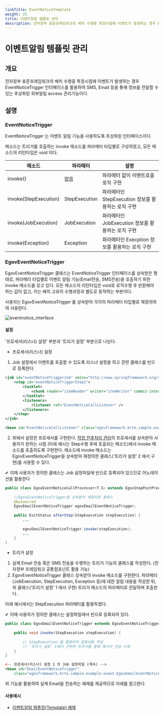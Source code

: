 ```yaml
---
linkTitle: EventNoticeTemplate
weight: 25
title: 이벤트알림 템플릿 관리
description: 전자정부 표준프레임워크의 배치 수행중 특정시점에 이벤트가 발생하는 경우 EventNoticeTrigger 인터페이스를 활용하여 SMS, Email 등을 통해 정보를 전달할 수 있는 추상화된 외부알림 access 관리기능이다.
---
```

# 이벤트알림 템플릿 관리

## 개요
전자정부 표준프레임워크의 배치 수행중 특정시점에 이벤트가 발생하는 경우 EventNoticeTrigger 인터페이스를 활용하여 SMS, Email 등을 통해 정보를 전달할 수 있는 추상화된 외부알림 access 관리기능이다.

## 설명
### EventNoticeTrigger
EventNoticeTrigger 는 이벤트 알림 기능을 사용하도록 추상화된 인터페이스이다.

메소드는 트리거를 호출하는 invoke 메소드를 파라메터 타입별로 구성하였고, 모든 메소드의 리턴타입은 void 이다.

| 메소드                   | 파라메터          | 설명                                 |
| --------------------- | ------------- | ---------------------------------- |
| invoke()              | 없음            | 파라메터 없이 이벤트호출 ‌로직 구현               |
| invoke(StepExecution) | StepExecution | 파라메터인 StepExecution 정보를 활용하는 로직 구현 |
| invoke(JobExecution)  | JobExecution  | 파라메터인 JobExecution 정보를 활용하는 로직 구현  |
| invoke(Exception)     | Exception     | 파라메터인 Execption 정보를 활용하는 로직 구현     |

### EgovEventNoticeTrigger
EgovEventNoticeTrigger 클래스는 EventNoticeTrigger 인터페이스를 상속받은 형태로, 파라메터 타입별로 이벤트 알림 기능(Email전송, SMS전송)을 호출하기 위한 invoke 메소드를 갖고 있다. 모든 메소드의 리턴타입은 void로 로직수행 후 반환해야 하는 값이 없고, 이는 배치 고유의 수행과정과 별도로 동작하는 부분이다.

사용자는 EgovEventNoticeTrigger 를 상속받아 각각의 파라메터 타입별로 재정의하여 사용한다.

![eventnotice_interface](../images/eventnotice_interface.png)

#### 설정
'프로세서(리스너) 설정' 부분과 '트리거 설정' 부분으로 나뉜다.

- 프로세서(리스너) 설정
1. Job 설정에서 이벤트를 호출할 수 있도록 리스너 설정을 하고 관련 클래스를 빈으로 등록한다.

```xml
<job id="eventNoticeTriggerJob" xmlns="http://www.springframework.org/schema/batch">
	<step id="eventNoticeTriggerStep1">
		<tasklet>
			<chunk reader="itemReader" writer="itemWriter" commit-interval="2" />
		</tasklet>
		<listeners>
			<listener ref="EventNoticeCallListener" />
		</listeners>
	</step>
</job>
 
<bean id="EventNoticeCallListener" class="egovframework.brte.sample.example.listener.EgovEventNoticeCallProcessor" />
```

2. 위에서 설정한 프로세서를 구현한다. [작업 전후처리 관리](./batch-core-listener.md#작업-전후처리-관리-egovprepostprocessor)의 프로세서를 상속받아 사용자가 원하는 시점 (아래 예시는 Step수행 후에 호출되는 메소드)에서 invoke 메소드를 호출하도록 구현한다. 
메소드에 invoke 메소드는 EgovEventNoticeTrigger을 상속받아 재정의한 클래스('트리거 설정' 2 에서 구현)를 사용할 수 있다.

✔ 이때 사용자가 정의한 클래스는 Job 설정파일에 빈으로 등록되어 있으므로 어노테이션을 활용한다

```java
public class EgovEventNoticeCallProcessor<T,S> extends EgovStepPostProcessor<T,S> {
 
	//EgovEventNoticeTrigger을 상속받아 재정의한 클래스	
	@Autowired
	EgovEmailEventNoticeTrigger egovEmailEventNoticeTrigger;
 
	public ExitStatus afterStep(StepExecution stepExecution) {
		...
 
		egovEmailEventNoticeTrigger.invoke(stepExecution);
		...
	}
}
```

- 트리거 설정
1. 실제 Email 전송 혹은 SMS 전송을 수행하는 트리거 기능의 클래스를 작성한다. (전자정부 프레임워크 공통컴포넌트 활용 가능)
2. EgovEventNoticeTrigger 클래스 상속받아 invoke 메소드를 구현한다. 파라메터(JobExecution, StepExecution, Exception 등)에 대한 알림 내용을 작성한 뒤, 위 클래스('트리거 설정' 1 에서 구현) 트리거 메소드의 파라메터로 전달하며 호출한다.

아래 예시에서는 StepExecution 파라메터를 활용하였다.

✔ 이때 사용자가 정의한 클래스는 설정파일에서 빈으로 등록되어 있다.

```java
public class EgovEmailEventNoticeTrigger extends EgovEventNoticeTrigger {
 
	public void invoke(StepExecution stepExecution) {
 
		// StepExecution 을 활용하여 알림내용 작성
		// '트리거 설정' 1에서 구현한 트리거를 통해 메시지 전송 수행
	}
}
```

```xml
<-- 프로세서(리스너) 설정 1 의 Job 설정파일 (계속) -->
<bean id="EmailEventNoticeTrigger"
 	class="egovframework.brte.sample.example.event.EgovEmailEventNoticeTrigger" />
```

위 기능을 활용하여 실제 Email을 전송하는 예제를 제공하므로 아래를 참고한다.

#### 사용예시
- [이벤트알림 템플릿(Template) 예제](../../runtime-example/individual-example/batch-layer/batch-example-event_notice_template_mgmt.md)